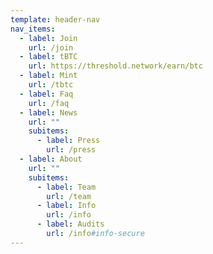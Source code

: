 ```yaml
---
template: header-nav
nav_items:
  - label: Join
    url: /join
  - label: tBTC
    url: https://threshold.network/earn/btc
  - label: Mint
    url: /tbtc
  - label: Faq
    url: /faq
  - label: News
    url: ""
    subitems:
      - label: Press
        url: /press
  - label: About
    url: ""
    subitems:
      - label: Team
        url: /team
      - label: Info
        url: /info
      - label: Audits
        url: /info#info-secure
---
```

